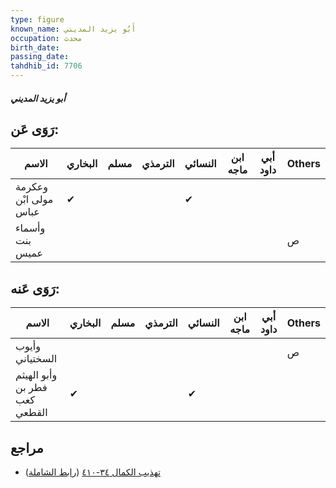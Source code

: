 ```yaml
---
type: figure
known_name: أَبُو يزيد المديني
occupation: محدث
birth_date:
passing_date:
tahdhib_id: 7706
---
```

##### أبو يزيد المديني

## رَوَى عَن:
| الاسم                 | البخاري | مسلم | الترمذي | النسائي | ابن ماجه | أبي داود | Others |
| --------------------- | ------- | ---- | ------- | ------- | -------- | -------- | ------ |
| وعكرمة مولى ابْن عباس | ✔       |      |         | ✔       |          |          |        |
| وأسماء بنت عميس       |         |      |         |         |          |          | ص      |
## رَوَى عَنه:
| الاسم                         | البخاري | مسلم | الترمذي | النسائي | ابن ماجه | أبي داود | Others |
| ----------------------------- | ------- | ---- | ------- | ------- | -------- | -------- | ------ |
| وأيوب السختياني               |         |      |         |         |          |          | ص      |
| وأبو الهيثم فطر بن كعب القطعي | ✔       |      |         | ✔       |          |          |        |
## مراجع
- [تهذيب الكمال ٣٤-٤١٠](obsidian://open?vault=Tahdhib-al-Kamal&file=Figures/٧٧٠٦-أبو%20يزيد%20المديني) ([رابط الشاملة](https://shamela.ws/book/3722/18527))